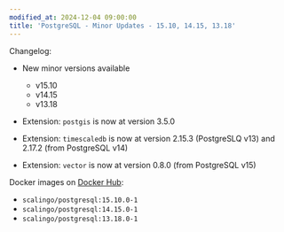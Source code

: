 ```yaml
---
modified_at: 2024-12-04 09:00:00
title: 'PostgreSQL - Minor Updates - 15.10, 14.15, 13.18'
---
```


Changelog:

- New minor versions available
  - v15.10
  - v14.15
  - v13.18

- Extension: `postgis` is now at version 3.5.0
- Extension: `timescaledb` is now at version  2.15.3 (PostgreSLQ v13) and 2.17.2 (from PostgreSQL v14)
- Extension: `vector` is now at version 0.8.0 (from PostgreSQL v15)

Docker images on [Docker Hub](https://hub.docker.com/r/scalingo/postgresql):

* `scalingo/postgresql:15.10.0-1`
* `scalingo/postgresql:14.15.0-1`
* `scalingo/postgresql:13.18.0-1`
